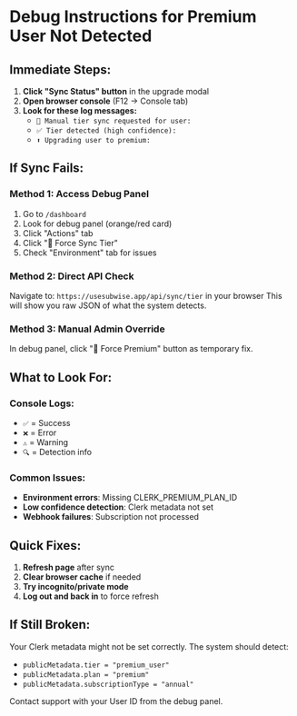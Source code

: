 # Debug Instructions for Premium User Not Detected

## Immediate Steps:

1. **Click "Sync Status" button** in the upgrade modal
2. **Open browser console** (F12 → Console tab)  
3. **Look for these log messages:**
   - `🔄 Manual tier sync requested for user:`
   - `✅ Tier detected (high confidence):`
   - `⬆️ Upgrading user to premium:`

## If Sync Fails:

### Method 1: Access Debug Panel
1. Go to `/dashboard` 
2. Look for debug panel (orange/red card)
3. Click "Actions" tab
4. Click "🔄 Force Sync Tier"
5. Check "Environment" tab for issues

### Method 2: Direct API Check
Navigate to: `https://usesubwise.app/api/sync/tier` in your browser
This will show you raw JSON of what the system detects.

### Method 3: Manual Admin Override
In debug panel, click "🚀 Force Premium" button as temporary fix.

## What to Look For:

### Console Logs:
- `✅` = Success
- `❌` = Error  
- `⚠️` = Warning
- `🔍` = Detection info

### Common Issues:
- **Environment errors**: Missing CLERK_PREMIUM_PLAN_ID
- **Low confidence detection**: Clerk metadata not set
- **Webhook failures**: Subscription not processed

## Quick Fixes:

1. **Refresh page** after sync
2. **Clear browser cache** if needed  
3. **Try incognito/private mode**
4. **Log out and back in** to force refresh

## If Still Broken:

Your Clerk metadata might not be set correctly. The system should detect:
- `publicMetadata.tier = "premium_user"`  
- `publicMetadata.plan = "premium"`
- `publicMetadata.subscriptionType = "annual"`

Contact support with your User ID from the debug panel.

